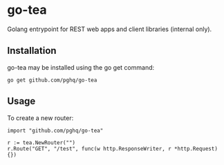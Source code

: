 # go-tea

Golang entrypoint for REST web apps and client libraries (internal only).

## Installation

go-tea may be installed using the go get command:

```
go get github.com/pghq/go-tea
```
## Usage
To create a new router:

```
import "github.com/pghq/go-tea"

r := tea.NewRouter("")
r.Route("GET", "/test", func(w http.ResponseWriter, r *http.Request){})
```